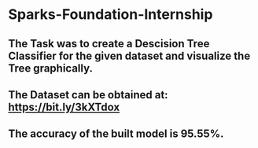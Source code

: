 # Sparks-Foundation-Internship

## The Task was to create a Descision Tree Classifier for the given dataset and visualize the Tree graphically.

## The Dataset can be obtained at: https://bit.ly/3kXTdox

## The accuracy of the built model is 95.55%.
